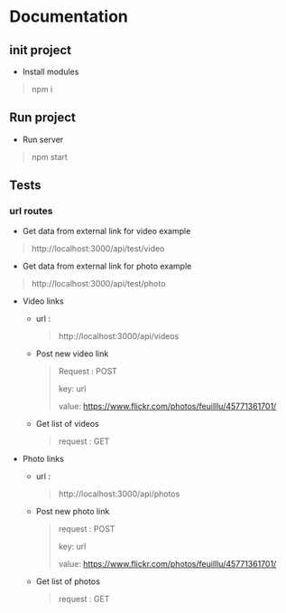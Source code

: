 # Documentation

## init project

- Install modules
> npm i

## Run project

- Run server
> npm start

## Tests

### url routes

- Get data from external link for video example
> http://localhost:3000/api/test/video

- Get data from external link for photo example
> http://localhost:3000/api/test/photo

- Video links
  - url :
    > http://localhost:3000/api/videos
  - Post new video link
    > Request : POST
    >
    > key: url
    > 
    > value: https://www.flickr.com/photos/feuilllu/45771361701/
  - Get list of videos
    > request : GET

- Photo links
  - url :
    > http://localhost:3000/api/photos
  - Post new photo link
    > request : POST
    >
    > key: url
    > 
    > value: https://www.flickr.com/photos/feuilllu/45771361701/
  - Get list of photos
    > request : GET
